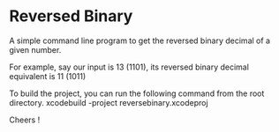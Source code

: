 Reversed Binary
===============

A simple command line program to get the reversed binary decimal of a given number.

For example, say our input is 13 (1101), its reversed binary decimal equivalent is 11 (1011)

To build the project, you can run the following command from the root directory.
    xcodebuild -project reversebinary.xcodeproj
    
Cheers !
